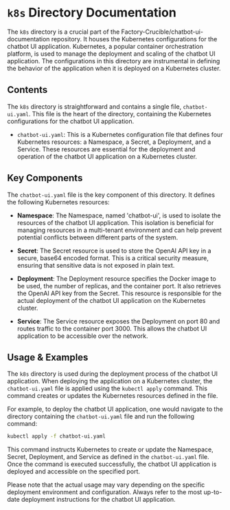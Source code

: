 
# `k8s` Directory Documentation

The `k8s` directory is a crucial part of the Factory-Crucible/chatbot-ui-documentation repository. It houses the Kubernetes configurations for the chatbot UI application. Kubernetes, a popular container orchestration platform, is used to manage the deployment and scaling of the chatbot UI application. The configurations in this directory are instrumental in defining the behavior of the application when it is deployed on a Kubernetes cluster.

## Contents

The `k8s` directory is straightforward and contains a single file, `chatbot-ui.yaml`. This file is the heart of the directory, containing the Kubernetes configurations for the chatbot UI application.

- `chatbot-ui.yaml`: This is a Kubernetes configuration file that defines four Kubernetes resources: a Namespace, a Secret, a Deployment, and a Service. These resources are essential for the deployment and operation of the chatbot UI application on a Kubernetes cluster.

## Key Components

The `chatbot-ui.yaml` file is the key component of this directory. It defines the following Kubernetes resources:

- **Namespace**: The Namespace, named 'chatbot-ui', is used to isolate the resources of the chatbot UI application. This isolation is beneficial for managing resources in a multi-tenant environment and can help prevent potential conflicts between different parts of the system.

- **Secret**: The Secret resource is used to store the OpenAI API key in a secure, base64 encoded format. This is a critical security measure, ensuring that sensitive data is not exposed in plain text.

- **Deployment**: The Deployment resource specifies the Docker image to be used, the number of replicas, and the container port. It also retrieves the OpenAI API key from the Secret. This resource is responsible for the actual deployment of the chatbot UI application on the Kubernetes cluster.

- **Service**: The Service resource exposes the Deployment on port 80 and routes traffic to the container port 3000. This allows the chatbot UI application to be accessible over the network.

## Usage & Examples

The `k8s` directory is used during the deployment process of the chatbot UI application. When deploying the application on a Kubernetes cluster, the `chatbot-ui.yaml` file is applied using the `kubectl apply` command. This command creates or updates the Kubernetes resources defined in the file.

For example, to deploy the chatbot UI application, one would navigate to the directory containing the `chatbot-ui.yaml` file and run the following command:

```bash
kubectl apply -f chatbot-ui.yaml
```

This command instructs Kubernetes to create or update the Namespace, Secret, Deployment, and Service as defined in the `chatbot-ui.yaml` file. Once the command is executed successfully, the chatbot UI application is deployed and accessible on the specified port.

Please note that the actual usage may vary depending on the specific deployment environment and configuration. Always refer to the most up-to-date deployment instructions for the chatbot UI application.
